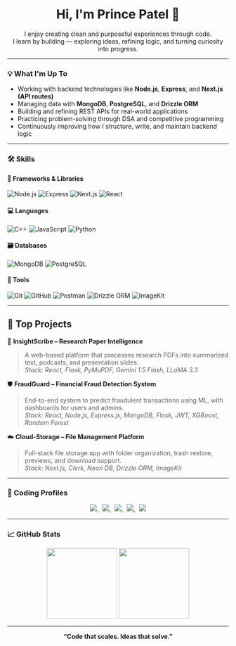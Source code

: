 <h1 align="center">Hi, I'm Prince Patel 👋</h1>

<p align="center">
  I enjoy creating clean and purposeful experiences through code.<br/>
  I learn by building — exploring ideas, refining logic, and turning curiosity into progress.
</p>

---

### 💡 What I'm Up To

- Working with backend technologies like **Node.js**, **Express**, and **Next.js (API routes)**
- Managing data with **MongoDB**, **PostgreSQL**, and **Drizzle ORM**
- Building and refining REST APIs for real-world applications
- Practicing problem-solving through DSA and competitive programming
- Continuously improving how I structure, write, and maintain backend logic


---

### 🛠️ Skills

#### 🚀 Frameworks & Libraries  
![Node.js](https://img.shields.io/badge/Node.js-339933?style=for-the-badge&logo=nodedotjs&logoColor=white)
![Express](https://img.shields.io/badge/Express.js-000000?style=for-the-badge&logo=express&logoColor=white)
![Next.js](https://img.shields.io/badge/Next.js-000000?style=for-the-badge&logo=nextdotjs&logoColor=white)
![React](https://img.shields.io/badge/React-61DAFB?style=for-the-badge&logo=react&logoColor=black)

#### 💻 Languages  
![C++](https://img.shields.io/badge/C++-00599C?style=for-the-badge&logo=c%2B%2B&logoColor=white)
![JavaScript](https://img.shields.io/badge/JavaScript-F7DF1E?style=for-the-badge&logo=javascript&logoColor=black)
![Python](https://img.shields.io/badge/Python-3776AB?style=for-the-badge&logo=python&logoColor=white)

#### 🗃️ Databases  
![MongoDB](https://img.shields.io/badge/MongoDB-4EA94B?style=for-the-badge&logo=mongodb&logoColor=white)
![PostgreSQL](https://img.shields.io/badge/PostgreSQL-336791?style=for-the-badge&logo=postgresql&logoColor=white)

#### 🧰 Tools  
![Git](https://img.shields.io/badge/Git-F05032?style=for-the-badge&logo=git&logoColor=white)
![GitHub](https://img.shields.io/badge/GitHub-181717?style=for-the-badge&logo=github&logoColor=white)
![Postman](https://img.shields.io/badge/Postman-FF6C37?style=for-the-badge&logo=postman&logoColor=white)
![Drizzle ORM](https://img.shields.io/badge/Drizzle-000000?style=for-the-badge&logo=data&logoColor=white)
![ImageKit](https://img.shields.io/badge/ImageKit-27B7E6?style=for-the-badge&logo=imagekit&logoColor=white)


---

## 🚀 Top Projects

🔬 **InsightScribe – Research Paper Intelligence**  
> A web-based platform that processes research PDFs into summarized text, podcasts, and presentation slides.  
> *Stack: React, Flask, PyMuPDF, Gemini 1.5 Flash, LLaMA 3.3*

🛡 **FraudGuard – Financial Fraud Detection System**  
> End-to-end system to predict fraudulent transactions using ML, with dashboards for users and admins.  
> *Stack: React, Node.js, Express.js, MongoDB, Flask, JWT, XGBoost, Random Forest*

☁️ **Cloud-Storage – File Management Platform**  
> Full-stack file storage app with folder organization, trash restore, previews, and download support.  
> *Stack: Next.js, Clerk, Neon DB, Drizzle ORM, ImageKit*


---

### 🧠 Coding Profiles

<p align="center">
  <a href="https://www.linkedin.com/in/prince-patel-3a5b40292/">
    <img src="https://img.shields.io/badge/LinkedIn-0077B5?style=for-the-badge&logo=linkedin&logoColor=white"/>
  </a>
  &nbsp;
  <a href="mailto:princepatel5598@gmail.com">
    <img src="https://img.shields.io/badge/Email-D14836?style=for-the-badge&logo=gmail&logoColor=white"/>
  </a>
  &nbsp;
  <a href="https://www.codechef.com/users/prince5598">
    <img src="https://img.shields.io/badge/CodeChef-5B4638?style=for-the-badge&logo=codechef&logoColor=white"/>
  </a>
  &nbsp;
  <a href="https://codeforces.com/profile/PrincePatel4806">
    <img src="https://img.shields.io/badge/Codeforces-1F8ACB?style=for-the-badge&logo=codeforces&logoColor=white"/>
  </a>
  &nbsp;
  <a href="https://leetcode.com/u/princepatel5598">
    <img src="https://img.shields.io/badge/LeetCode-FFA116?style=for-the-badge&logo=leetcode&logoColor=white"/>
  </a>
</p>

---

### 📈 GitHub Stats

<p align="center">
  <img src="https://github-readme-stats.vercel.app/api?username=Prince5598&show_icons=true&theme=tokyonight&hide=issues&count_private=true" height="160"/>
  <img src="https://github-readme-stats.vercel.app/api/top-langs/?username=Prince5598&layout=compact&theme=tokyonight" height="160"/>
</p>

---

<p align="center"><strong>“Code that scales. Ideas that solve.”</strong></p>

